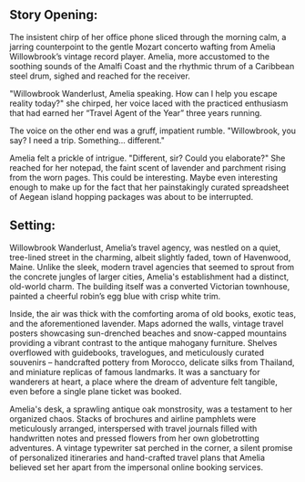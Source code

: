 ## Story Opening:

The insistent chirp of her office phone sliced through the morning calm, a jarring counterpoint to the gentle Mozart concerto wafting from Amelia Willowbrook’s vintage record player. Amelia, more accustomed to the soothing sounds of the Amalfi Coast and the rhythmic thrum of a Caribbean steel drum, sighed and reached for the receiver.

"Willowbrook Wanderlust, Amelia speaking. How can I help you escape reality today?" she chirped, her voice laced with the practiced enthusiasm that had earned her “Travel Agent of the Year” three years running. 

The voice on the other end was a gruff, impatient rumble. "Willowbrook, you say? I need a trip. Something... different."

Amelia felt a prickle of intrigue. "Different, sir? Could you elaborate?" She reached for her notepad, the faint scent of lavender and parchment rising from the worn pages. This could be interesting. Maybe even interesting enough to make up for the fact that her painstakingly curated spreadsheet of Aegean island hopping packages was about to be interrupted.

## Setting:

Willowbrook Wanderlust, Amelia’s travel agency, was nestled on a quiet, tree-lined street in the charming, albeit slightly faded, town of Havenwood, Maine. Unlike the sleek, modern travel agencies that seemed to sprout from the concrete jungles of larger cities, Amelia's establishment had a distinct, old-world charm. The building itself was a converted Victorian townhouse, painted a cheerful robin’s egg blue with crisp white trim.

Inside, the air was thick with the comforting aroma of old books, exotic teas, and the aforementioned lavender. Maps adorned the walls, vintage travel posters showcasing sun-drenched beaches and snow-capped mountains providing a vibrant contrast to the antique mahogany furniture. Shelves overflowed with guidebooks, travelogues, and meticulously curated souvenirs – handcrafted pottery from Morocco, delicate silks from Thailand, and miniature replicas of famous landmarks. It was a sanctuary for wanderers at heart, a place where the dream of adventure felt tangible, even before a single plane ticket was booked.

Amelia's desk, a sprawling antique oak monstrosity, was a testament to her organized chaos. Stacks of brochures and airline pamphlets were meticulously arranged, interspersed with travel journals filled with handwritten notes and pressed flowers from her own globetrotting adventures. A vintage typewriter sat perched in the corner, a silent promise of personalized itineraries and hand-crafted travel plans that Amelia believed set her apart from the impersonal online booking services.
